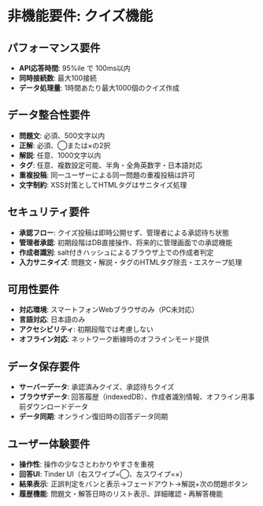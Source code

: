 # 非機能要件: クイズ機能

## パフォーマンス要件

- **API応答時間**: 95%ile で 100ms以内
- **同時接続数**: 最大100接続
- **データ処理量**: 1時間あたり最大1000個のクイズ作成

## データ整合性要件

- **問題文**: 必須、500文字以内
- **正解**: 必須、◯または×の2択
- **解説**: 任意、1000文字以内
- **タグ**: 任意、複数設定可能、半角・全角英数字・日本語対応
- **重複投稿**: 同一ユーザーによる同一問題の重複投稿は許可
- **文字制約**: XSS対策としてHTMLタグはサニタイズ処理

## セキュリティ要件

- **承認フロー**: クイズ投稿は即時公開せず、管理者による承認待ち状態
- **管理者承認**: 初期段階はDB直接操作、将来的に管理画面での承認機能
- **作成者識別**: salt付きハッシュによるブラウザ上での作成者判定
- **入力サニタイズ**: 問題文・解説・タグのHTMLタグ除去・エスケープ処理

## 可用性要件

- **対応環境**: スマートフォンWebブラウザのみ（PC未対応）
- **言語対応**: 日本語のみ
- **アクセシビリティ**: 初期段階では考慮しない
- **オフライン対応**: ネットワーク断線時のオフラインモード提供

## データ保存要件

- **サーバーデータ**: 承認済みクイズ、承認待ちクイズ
- **ブラウザデータ**: 回答履歴（indexedDB）、作成者識別情報、オフライン用事前ダウンロードデータ
- **データ同期**: オンライン復旧時の回答データ同期

## ユーザー体験要件

- **操作性**: 操作の少なさとわかりやすさを重視
- **回答UI**: Tinder UI（右スワイプ=◯、左スワイプ=×）
- **結果表示**: 正誤判定をバンと表示→フェードアウト→解説+次の問題ボタン
- **履歴機能**: 問題文・解答日時のリスト表示、詳細確認・再解答機能
